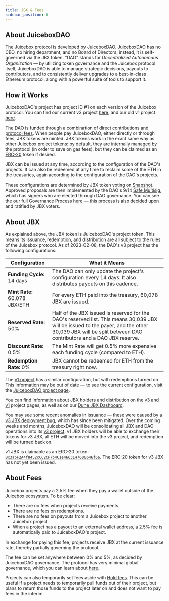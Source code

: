 ```yaml
---
title: JBX & Fees
sidebar_position: 6
---
```


## About JuiceboxDAO

The Juicebox protocol is developed by JuiceboxDAO. JuiceboxDAO has no CEO, no hiring department, and no Board of Directors; instead, it is self-governed via the JBX token. "DAO" stands for *Decentralized Autonomous Organization* — by utilizing token governance and the Juicebox protocol itself, JuiceboxDAO is able to manage strategic decisions, payouts to contributors, and to consistently deliver upgrades to a best-in-class Ethereum protocol, along with a powerful suite of tools to support it.

## How it Works

JuiceboxDAO's project has project ID #1 on each version of the Juicebox protocol. You can find our current v3 project [here](https://juicebox.money/@juicebox), and our old v1 project [here](https://juicebox.money/p/juicebox).

The DAO is funded through a combination of direct contributions and [protocol fees](#about-fees). When people pay JuiceboxDAO, either directly or through fees, JBX tokens are minted. JBX tokens work in the exact same way as other Juicebox project tokens: by default, they are internally managed by the protocol (in order to save on gas fees), but they can be claimed as an [ERC-20](https://ethereum.org/en/developers/docs/standards/tokens/erc-20/) token if desired.

JBX can be issued at any time, according to the configuration of the DAO's projects. It can also be redeemed at any time to reclaim some of the ETH in the treasuries, again according to the configuration of the DAO's projects.

These configurations are determined by JBX token voting on [Snapshot](https://snapshot.org/#/jbdao.eth/). Approved proposals are then implemented by the DAO's 9/14 [Safe Multisig](https://app.safe.global/eth:0xAF28bcB48C40dBC86f52D459A6562F658fc94B1e/), which has signers who are elected through DAO governance. You can see the our full Governance Process [here](https://docs.juicebox.money/dao/process/) — this process is also decided upon and ratified by JBX voters.

## About JBX

As explained above, the JBX token is JuiceboxDAO's project token. This means its issuance, redemption, and distribution are all subject to the rules of the Juicebox protocol. As of 2023-02-08, the DAO's v3 project has the following configurations:

| Configuration | What it Means |
| --- | --- |
| **Funding Cycle:** 14 days | The DAO can only update the project's configuration every 14 days. It also distributes payouts on this cadence. |
| **Mint Rate:** 60,078 JBX/ETH | For every ETH paid into the treasury, 60,078 JBX are issued. |
| **Reserved Rate:** 50% | Half of the JBX issued is reserved for the DAO's reserved list. This means 30,039 JBX will be issued to the payer, and the other 30,039 JBX will be split between DAO contributors and a DAO JBX reserve. |
| **Discount Rate:** 0.5% | The Mint Rate will get 0.5% more expensive each funding cycle (compared to ETH). |
| **Redemption Rate:** 0% | JBX cannot be redeemed for ETH from the treasury right now. |

The [v1 project](https://juicebox.money/p/juicebox) has a similar configuration, but with redemptions turned on. This information may be out of date — to see the current configuration, visit the [JuiceboxDAO project page](https://juicebox.money/@juicebox).

You can find information about JBX holders and distribution on the [v3](https://juicebox.money/@juicebox) and [v1](https://juicebox.money/p/juicebox) project pages, as well as on our [Dune JBX Dashboard](https://dune.com/juicebox/jbx).

You may see some recent anomalies in issuance — these were caused by a [v3 JBX deployment bug](https://docs.juicebox.money/updates/v3-jbx-postmortem/), which has since been mitigated. Over the coming weeks and months, JuiceboxDAO will be consolidating all JBX and DAO operations into its [v3 project](https://juicebox.money/@juicebox). v1 JBX holders will be able to exchange their tokens for v3 JBX, all ETH will be moved into the v3 project, and redemption will be turned back on.

v1 JBX is claimable as an ERC-20 token: [`0x3abF2A4f8452cCC2CF7b4C1e4663147600646f66`](https://etherscan.io/address/0x3abF2A4f8452cCC2CF7b4C1e4663147600646f66). The ERC-20 token for v3 JBX has not yet been issued.

## About Fees

Juicebox projects pay a 2.5% fee when they pay a wallet outside of the Juicebox ecosystem. To be clear:

- There are no fees when projects receive payments.
- There are no fees on redemptions.
- There are no fees on payouts from a Juicebox project to another Juicebox project.
- When a project has a payout to an external wallet address, a 2.5% fee is automatically paid to JuiceboxDAO's project.

In exchange for paying this fee, projects receive JBX at the current issuance rate, thereby partially governing the protocol.

The fee can be set anywhere between 0% and 5%, as decided by JuiceboxDAO governance. The protocol has very minimal global governance, which you can learn about [here](https://docs.juicebox.money/dev/learn/administration/).

Projects can also temporarily set fees aside with [Hold fees](https://docs.juicebox.money/dev/learn/glossary/hold-fees/). This can be useful if a project needs to temporarily pull funds out of their project, but plans to return those funds to the project later on and does not want to pay fees in the interim.
